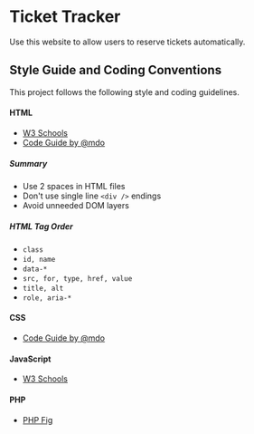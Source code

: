 # Ticket Tracker
Use this website to allow users to reserve tickets automatically.

## Style Guide and Coding Conventions
This project follows the following style and coding guidelines.

#### HTML

- [W3 Schools](http://www.w3schools.com/html/html5_syntax.asp)
- [Code Guide by @mdo](http://codeguide.co/#html-attribute-order)

##### Summary

- Use 2 spaces in HTML files
- Don't use single line `<div />` endings
- Avoid unneeded DOM layers

##### HTML Tag Order

- `class`
- `id, name`
- `data-*`
- `src, for, type, href, value`
- `title, alt`
- `role, aria-*`

#### CSS

- [Code Guide by @mdo](http://codeguide.co/#css-declaration-order)

#### JavaScript

- [W3 Schools](http://www.w3schools.com/js/js_conventions.asp)

#### PHP

- [PHP Fig](http://www.php-fig.org/psr/psr-2/)
